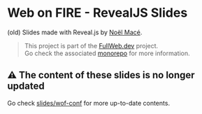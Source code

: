 # Web on FIRE - RevealJS Slides

(old) Slides made with Reveal.js by [Noël Macé](https://twitter.com/noel_mace).

> This project is part of the [FullWeb.dev](https://fullweb.dev) project. \
> Go check the associated [monorepo](https://github.com/fullwebdev/fullwebdev) for more information.

## :warning: The content of these slides is no longer updated

Go check [slides/wof-conf](https://github.com/noelmace/slides-wof-conf) for more up-to-date contents.

